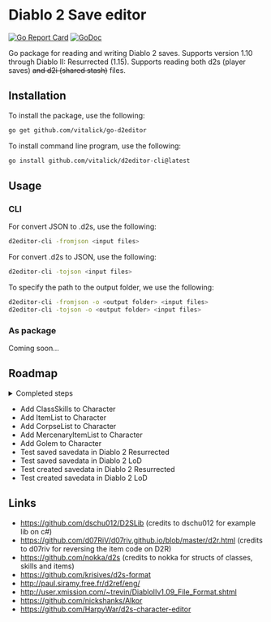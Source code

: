 # Diablo 2 Save editor

[![Go Report Card](https://goreportcard.com/badge/github.com/vitalick/go-d2editor)](https://goreportcard.com/report/github.com/vitalick/go-d2editor)
[![GoDoc](https://godoc.org/github.com/vitalick/go-d2editor?status.svg)](https://godoc.org/github.com/vitalick/go-d2editor)

Go package for reading and writing Diablo 2 saves. Supports version 1.10 through Diablo II: Resurrected (1.15).
Supports reading both d2s (player saves) ~~and d2i (shared stash)~~ files.

## Installation

To install the package, use the following:

```bash
go get github.com/vitalick/go-d2editor
```

To install command line program, use the following:

```bash
go install github.com/vitalick/d2editor-cli@latest
```

## Usage

### CLI

For convert JSON to .d2s, use the following:
```bash
d2editor-cli -fromjson <input files>
```

For convert .d2s to JSON, use the following:
```bash
d2editor-cli -tojson <input files>
```

To specify the path to the output folder, we use the following:
```bash
d2editor-cli -fromjson -o <output folder> <input files>
d2editor-cli -tojson -o <output folder> <input files>
```

### As package

Coming soon...


## Roadmap

<details>
<summary>Completed steps</summary>

- ~~Add Character struct~~
- ~~Add Header to Character~~
- ~~Add ActiveWeapon to Character~~
- ~~Add Name to Character~~
- ~~Add Status to Character~~
- ~~Add Progression to Character~~
- ~~Add Unk0x0026 to Character~~
- ~~Add Class to Character~~
- ~~Add Unk0x0029 to Character~~
- ~~Add Level to Character~~
- ~~Add Created to Character~~
- ~~Add LastPlayed to Character~~
- ~~Add Unk0x0034 to Character~~
- ~~Add HotkeySkills to Character~~
- ~~Add LeftSkill to Character~~
- ~~Add RightSkill to Character~~
- ~~Add LeftSwapSkill to Character~~
- ~~Add RightSwapSkill to Character~~
- ~~Add Appearances to Character~~
- ~~Add Locations to Character~~
- ~~Add MapID to Character~~
- ~~Add Unk0x00af to Character~~
- ~~Add Mercenary to Character~~
- ~~Add RealmData to Character~~
- ~~Add Quests to Character~~
- ~~Add Waypoints to Character~~
- ~~Add UnkUnk1 to Character~~
- ~~Add NPCDialogs to Character~~
- ~~Add Attributes to Character~~

</details>

- Add ClassSkills to Character
- Add ItemList to Character
- Add CorpseList to Character
- Add MercenaryItemList to Character
- Add Golem to Character
- Test saved savedata in Diablo 2 Resurrected
- Test saved savedata in Diablo 2 LoD
- Test created savedata in Diablo 2 Resurrected
- Test created savedata in Diablo 2 LoD

## Links

- https://github.com/dschu012/D2SLib (credits to dschu012 for example lib on c#)
- https://github.com/d07RiV/d07riv.github.io/blob/master/d2r.html (credits to d07riv for reversing the item code on D2R)
- https://github.com/nokka/d2s (credits to nokka for structs of classes, skills and items)
- https://github.com/krisives/d2s-format
- http://paul.siramy.free.fr/d2ref/eng/
- http://user.xmission.com/~trevin/DiabloIIv1.09_File_Format.shtml
- https://github.com/nickshanks/Alkor
- https://github.com/HarpyWar/d2s-character-editor


